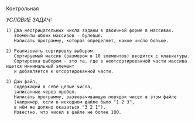 Контрольная

*УСЛОВИЕ ЗАДАЧ:*
    
    1) Два неотрицательных числа заданы в двоичной форме в массивах.
       Элементы обоих массивов - булевые.
       Написать программу, которая определяет, какое число больше.

    2) Реализовать сортировку выбором.
       Сортируемый массив (размером в 10 элементов) вводится с клавиатуры.
       Сортировка выбором - это та, где в неотсортированной части массива ищется минимальный элемент
       и добавляется к отсортированной части.

    3) Дан файл,
       содержащий в себе целые числа,
       записанные через пробел.
       Написать программу, разворачивающую порядок чисел в этом файле
       (например, если в исходном файле было "1 2 3",
       в нём же должно оказаться "3 2 1").
       Известно, что чисел в файле не более 100.
